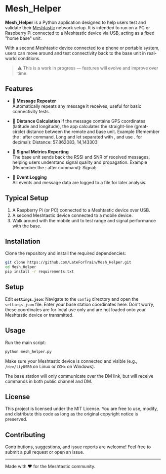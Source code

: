
# Mesh_Helper

**Mesh_Helper** is a Python application designed to help users test and validate their [Meshtastic](https://meshtastic.org/) network setup. It is intended to run on a PC or Raspberry Pi connected to a Meshtastic device via USB, acting as a fixed "home base" unit.

With a second Meshtastic device connected to a phone or portable system, users can move around and test connectivity back to the base unit in real-world conditions.

> ⚠️ This is a work in progress — features will evolve and improve over time.

## Features

- 🔁 **Message Repeater**  
  Automatically repeats any message it receives, useful for basic connectivity tests.

- 📍 **Distance Calculation** 
  If the message contains GPS coordinates (latitude and longitude), the app calculates the straight-line (great-circle) distance between the remote and base unit.
  Example (Remember the : after command, Long and let separated with , and use . for decimal): 
      Distance: 57.862083, 14,143303

- 📶 **Signal Metrics Reporting**  
  The base unit sends back the RSSI and SNR of received messages, helping users understand signal quality and propagation.
  Example (Remember the : after command): 
    Signal:

- 📝 **Event Logging**  
  All events and message data are logged to a file for later analysis.

## Typical Setup

1. A Raspberry Pi (or PC) connected to a Meshtastic device over USB.
2. A second Meshtastic device connected to a mobile device.
3. Walk around with the mobile unit to test range and signal performance with the base.

## Installation

Clone the repository and install the required dependencies:

```bash
git clone https://github.com/LateForTrain/Mesh_Helper.git
cd Mesh_Helper
pip install -r requirements.txt
```
## Setup
Edit **`settings.json`**: Navigate to the `config` directory and open the `settings.json` file. Enter your base station coordinates here. Don't worry, these coordinates are for local use only and are not loaded onto your Meshtastic device or transmitted.

## Usage

Run the main script:

```bash
python mesh_helper.py
```

Make sure your Meshtastic device is connected and visible (e.g., `/dev/ttyUSB0` on Linux or `COMx` on Windows).

The base station will only communicate over the DM link, but will receive commands in both public channel and DM.

## License

This project is licensed under the MIT License. You are free to use, modify, and distribute this code as long as the original copyright notice is preserved.

## Contributing

Contributions, suggestions, and issue reports are welcome! Feel free to submit a pull request or open an issue.

---

Made with ❤️ for the Meshtastic community.
